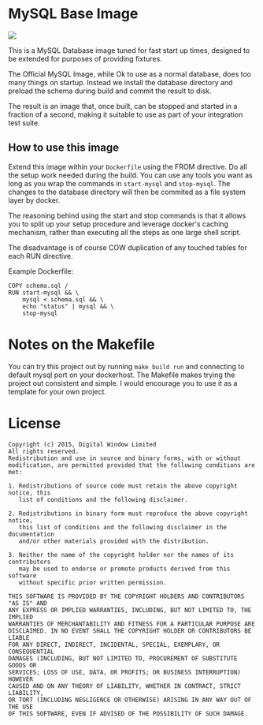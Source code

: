 MySQL Base Image
================

[![](https://badge.imagelayers.io/zanox/mysql:latest.svg)](https://imagelayers.io/?images=zanox/mysql:latest 'Zanox MySQL Image Layers')

This is a MySQL Database image tuned for fast start up times, designed to be
extended for purposes of providing fixtures.

The Official MySQL Image, while Ok to use as a normal database, does too many
things on startup. Instead we install the database directory and preload the
schema during build and commit the result to disk.

The result is an image that, once built, can be stopped and started in a
fraction of a second, making it suitable to use as part of your integration
test suite.

How to use this image
---------------------

Extend this image within your `Dockerfile` using the FROM directive. Do all the
setup work needed during the build. You can use any tools you want as long as
you wrap the commands in `start-mysql` and `stop-mysql`. The changes to the
database directory will then be commited as a file system layer by docker.

The reasoning behind using the start and stop commands is that it allows you
to split up your setup procedure and leverage docker's caching mechanism,
rather than executing all the steps as one large shell script.

The disadvantage is of course COW duplication of any touched tables for each RUN
directive.

Example Dockerfile:

```
COPY schema.sql /
RUN start-mysql && \
    mysql < schema.sql && \
    echo "status" | mysql && \
    stop-mysql
```


Notes on the Makefile
=====================

You can try this project out by running `make build run` and connecting to
default mysql port on your dockerhost. The Makefile makes trying the project
out consistent and simple. I would encourage you to use it as a template for
your own project.

License
=======

```
Copyright (c) 2015, Digital Window Limited
All rights reserved.
Redistribution and use in source and binary forms, with or without
modification, are permitted provided that the following conditions are met:

1. Redistributions of source code must retain the above copyright notice, this
   list of conditions and the following disclaimer.

2. Redistributions in binary form must reproduce the above copyright notice,
   this list of conditions and the following disclaimer in the documentation
   and/or other materials provided with the distribution.

3. Neither the name of the copyright holder nor the names of its contributors
   may be used to endorse or promote products derived from this software
   without specific prior written permission.

THIS SOFTWARE IS PROVIDED BY THE COPYRIGHT HOLDERS AND CONTRIBUTORS "AS IS" AND
ANY EXPRESS OR IMPLIED WARRANTIES, INCLUDING, BUT NOT LIMITED TO, THE IMPLIED
WARRANTIES OF MERCHANTABILITY AND FITNESS FOR A PARTICULAR PURPOSE ARE
DISCLAIMED. IN NO EVENT SHALL THE COPYRIGHT HOLDER OR CONTRIBUTORS BE LIABLE
FOR ANY DIRECT, INDIRECT, INCIDENTAL, SPECIAL, EXEMPLARY, OR CONSEQUENTIAL
DAMAGES (INCLUDING, BUT NOT LIMITED TO, PROCUREMENT OF SUBSTITUTE GOODS OR
SERVICES; LOSS OF USE, DATA, OR PROFITS; OR BUSINESS INTERRUPTION) HOWEVER
CAUSED AND ON ANY THEORY OF LIABILITY, WHETHER IN CONTRACT, STRICT LIABILITY,
OR TORT (INCLUDING NEGLIGENCE OR OTHERWISE) ARISING IN ANY WAY OUT OF THE USE
OF THIS SOFTWARE, EVEN IF ADVISED OF THE POSSIBILITY OF SUCH DAMAGE.
```
